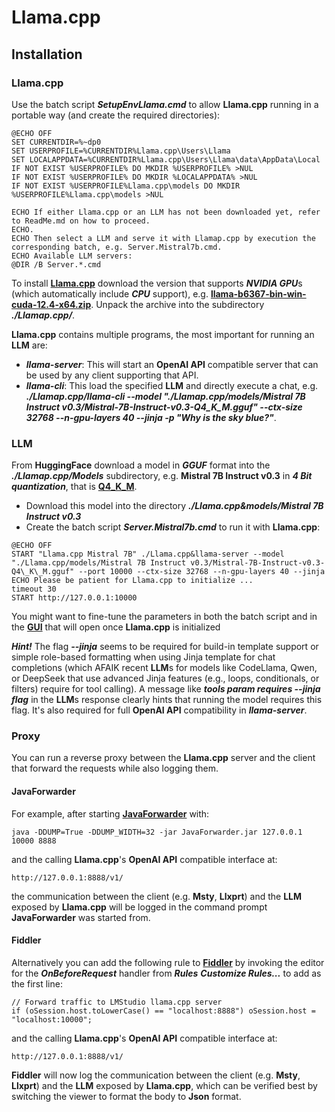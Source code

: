 # Llama.cpp

## Installation

### Llama.cpp

Use the batch script <b>*SetupEnvLlama.cmd*</b> to allow **Llama.cpp** running in a portable way (and create the required directories):

```
@ECHO OFF
SET CURRENTDIR=%~dp0
SET USERPROFILE=%CURRENTDIR%Llama.cpp\Users\Llama
SET LOCALAPPDATA=%CURRENTDIR%Llama.cpp\Users\Llama\data\AppData\Local
IF NOT EXIST %USERPROFILE% DO MKDIR %USERPROFILE% >NUL
IF NOT EXIST %USERPROFILE% DO MKDIR %LOCALAPPDATA% >NUL
IF NOT EXIST %USERPROFILE%Llama.cpp\models DO MKDIR %USERPROFILE%Llama.cpp\models >NUL

ECHO If either Llama.cpp or an LLM has not been downloaded yet, refer to ReadMe.md on how to proceed.
ECHO.
ECHO Then select a LLM and serve it with Llamap.cpp by execution the corresponding batch, e.g. Server.Mistral7b.cmd.
ECHO Available LLM servers:
@DIR /B Server.*.cmd
```

To install **[Llama.cpp](https://github.com/ggml-org/llama.cpp/releases)** download the version that supports <b>*NVIDIA GPU*</b>s (which automatically include <b>*CPU*</b> support), e.g. **[llama-b6367-bin-win-cuda-12.4-x64.zip](https://github.com/ggml-org/llama.cpp/releases/download/b6367/llama-b6367-bin-win-cuda-12.4-x64.zip)**.
Unpack the archive into the subdirectory <b>*./Llamap.cpp/*</b>.

**Llama.cpp** contains multiple programs, the most important for running an **LLM** are:

- <b>*llama-server*</b>: This will start an **OpenAI API** compatible server that can be used by any client supporting that API.
- <b>*llama-cli*</b>: This load the specified **LLM** and directly execute a chat, e.g. <b>*./Llamap.cpp/llama-cli --model "./Llamap.cpp/models/Mistral 7B Instruct v0.3/Mistral-7B-Instruct-v0.3-Q4_K_M.gguf" --ctx-size 32768 --n-gpu-layers 40 --jinja -p "Why is the sky blue?"*</b>. 

### LLM

From **HuggingFace** download a model in <b>*GGUF*</b> format into the <b>*./Llamap.cpp/Models*</b> subdirectory, e.g. **Mistral 7B Instruct v0.3** in <b>*4 Bit quantization*</b>, that is **[Q4_K_M](https://huggingface.co/lmstudio-community/Mistral-7B-Instruct-v0.3-GGUF/resolve/main/Mistral-7B-Instruct-v0.3-Q4_K_M.gguf?download=true)**.

- Download this model into the directory <b>*./Llama.cpp&models/Mistral 7B Instruct v0.3*</b>
- Create the batch script <b>*Server.Mistral7b.cmd*</b> to run it with **Llama.cpp**:

```
@ECHO OFF
START "Llama.cpp Mistral 7B" ./Llama.cpp&llama-server --model "./Llama.cpp/models/Mistral 7B Instruct v0.3/Mistral-7B-Instruct-v0.3-Q4\_K\_M.gguf" --port 10000 --ctx-size 32768 --n-gpu-layers 40 --jinja
ECHO Please be patient for Llama.cpp to initialize ...
timeout 30
START http://127.0.0.1:10000
```

You might want to fine-tune the parameters in both the batch script and in the **[GUI](http://127.0.0.1:10000)** that will open once **Llama.cpp** is initialized

<b>*Hint!*</b> The flag <b>*--jinja*</b> seems to be required for build-in template support or simple role-based formatting when using Jinja template for chat completions (which AFAIK recent **LLM**s for models like CodeLlama, Qwen, or DeepSeek that use advanced Jinja features (e.g., loops, conditionals, or filters) require for tool calling).
A message like <b>*tools param requires --jinja flag*</b> in the **LLM**s response clearly hints that running the model requires this flag.
It's also required for full **OpenAI API** compatibility in <b>*llama-server*</b>.

### Proxy

You can run a reverse proxy between the **Llama.cpp** server and the client that forward the requests while also logging them.

#### JavaForwarder

For example, after starting **[JavaForwarder](https://github.com/Warpguru/JavaForwarder)** with:

```
java -DDUMP=True -DDUMP_WIDTH=32 -jar JavaForwarder.jar 127.0.0.1 10000 8888
```

and the calling **Llama.cpp**'s **OpenAI API** compatible interface at:

```
http://127.0.0.1:8888/v1/
```

the communication between the client (e.g. **Msty**, **Llxprt**) and the **LLM** exposed by **Llama.cpp** will be logged in the command prompt **JavaForwarder** was started from.

#### Fiddler

Alternatively you can add the following rule to **[Fiddler](https://www.telerik.com/fiddler)** by invoking the editor for the <b>*OnBeforeRequest*</b> handler from <b>*Rules*</b> <b>*Customize Rules...*</b> to add as the first line:

```
// Forward traffic to LMStudio llama.cpp server
if (oSession.host.toLowerCase() == "localhost:8888") oSession.host = "localhost:10000"; 
```

and the calling **Llama.cpp**'s **OpenAI API** compatible interface at:

```
http://127.0.0.1:8888/v1/
```

**Fiddler** will now log the communication between the client (e.g. **Msty**, **Llxprt**) and the **LLM** exposed by **Llama.cpp**, which can be verified best by switching the viewer to format the body to **Json** format.
